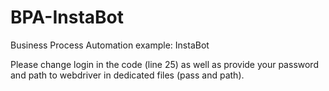 # BPA-InstaBot
Business Process Automation example: InstaBot

Please change login in the code (line 25) as well as provide your password and path to webdriver in dedicated files (pass and path).

